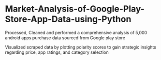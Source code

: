 # Market-Analysis-of-Google-Play-Store-App-Data-using-Python
Processed, Cleaned and performed a comprehensive analysis of 5,000 android apps purchase data sourced from Google play store


Visualized scraped data by plotting polarity scores to gain strategic insights regarding price, app ratings, and category selection
